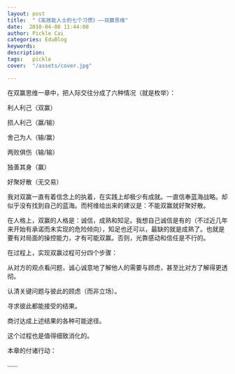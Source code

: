 ```yaml
---
layout: post  
title:  "《高效能人士的七个习惯》——双赢思维"
date:  2010-04-08 11:44:00
author: Pickle Cai  
categories: EduBlog  
keywords: 
description:   
tags:	pickle   
cover:  "/assets/cover.jpg"  

---
```


在双赢思维一章中，把人际交往分成了六种情况（就是枚举）：





利人利己（双赢）

损人利己（赢/输）

舍己为人（输/赢）

两败俱伤（输/输）

独善其身（赢）

好聚好散（无交易）

我对双赢一直有着信念上的执着，在实践上却极少有成就。一直信奉蓝海战略。却似乎没有找到自己的蓝海。而柯维给出来的建议是：不能双赢就好聚好散。



在人格上，双赢的人格是：诚信，成熟和知足。我想自己诚信是有的（不过近几年来开始有承诺而未实现的危险倾向），知足也还可以，最缺的就是成熟了。也就是要有对局面的操控能力，才有可能双赢。否则，光靠感动和信任是不行的。



在过程上，实现双赢过程可分四个步骤：





从对方的观点看问题，诚心诚意地了解他人的需要与顾虑，甚至比对方了解得更透彻。

认清关键问题与彼此的顾虑（而非立场）。

寻求彼此都能接受的结果。

商讨达成上述结果的各种可能途径。

这个过程也是值得细致消化的。



本章的付诸行动：



……



		    
